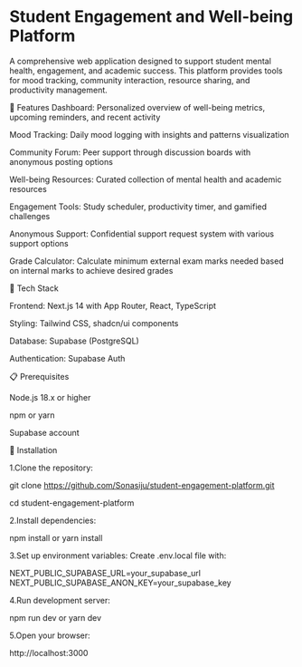 # Student Engagement and Well-being Platform
A comprehensive web application designed to support student mental health, engagement, and academic success. This platform provides tools for mood tracking, community interaction, resource sharing, and productivity management.



🌟 Features
Dashboard: Personalized overview of well-being metrics, upcoming reminders, and recent activity

Mood Tracking: Daily mood logging with insights and patterns visualization

Community Forum: Peer support through discussion boards with anonymous posting options

Well-being Resources: Curated collection of mental health and academic resources

Engagement Tools: Study scheduler, productivity timer, and gamified challenges

Anonymous Support: Confidential support request system with various support options

Grade Calculator: Calculate minimum external exam marks needed based on internal marks to achieve desired grades

🚀 Tech Stack

Frontend: Next.js 14 with App Router, React, TypeScript

Styling: Tailwind CSS, shadcn/ui components

Database: Supabase (PostgreSQL)

Authentication: Supabase Auth

📋 Prerequisites

Node.js 18.x or higher

npm or yarn

Supabase account

🔧 Installation

1.Clone the repository:

git clone https://github.com/Sonasiju/student-engagement-platform.git

cd student-engagement-platform

2.Install dependencies:

npm install
 or
yarn install

3.Set up environment variables:
Create .env.local file with:

NEXT_PUBLIC_SUPABASE_URL=your_supabase_url
NEXT_PUBLIC_SUPABASE_ANON_KEY=your_supabase_key

4.Run development server:

npm run dev
or
yarn dev


5.Open your browser:

http://localhost:3000




